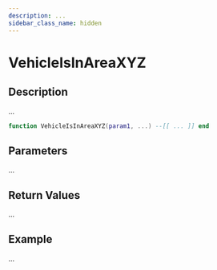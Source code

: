 ```yaml
---
description: ...
sidebar_class_name: hidden
---
```


# VehicleIsInAreaXYZ

## Description

...

```lua
function VehicleIsInAreaXYZ(param1, ...) --[[ ... ]] end
```

## Parameters

...

## Return Values

...

## Example

...

